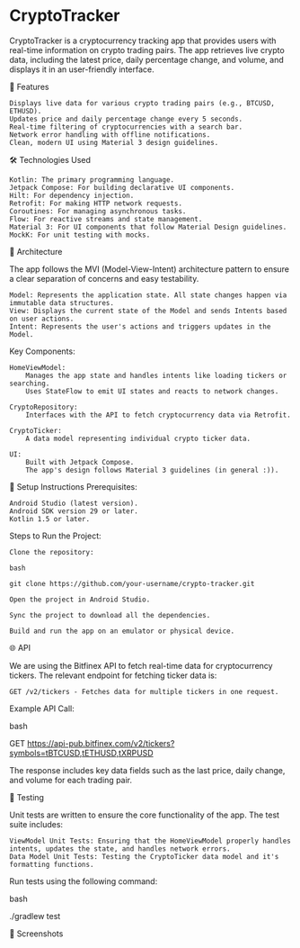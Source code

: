 # CryptoTracker

CryptoTracker is a cryptocurrency tracking app that provides users with real-time information on crypto trading pairs. The app retrieves live crypto data, including the latest price, daily percentage change, and volume, and displays it in an user-friendly interface.

🚀 Features

    Displays live data for various crypto trading pairs (e.g., BTCUSD, ETHUSD).
    Updates price and daily percentage change every 5 seconds.
    Real-time filtering of cryptocurrencies with a search bar.
    Network error handling with offline notifications.
    Clean, modern UI using Material 3 design guidelines.

🛠️ Technologies Used

    Kotlin: The primary programming language.
    Jetpack Compose: For building declarative UI components.
    Hilt: For dependency injection.
    Retrofit: For making HTTP network requests.
    Coroutines: For managing asynchronous tasks.
    Flow: For reactive streams and state management.
    Material 3: For UI components that follow Material Design guidelines.
    MockK: For unit testing with mocks.

📐 Architecture

The app follows the MVI (Model-View-Intent) architecture pattern to ensure a clear separation of concerns and easy testability.

    Model: Represents the application state. All state changes happen via immutable data structures.
    View: Displays the current state of the Model and sends Intents based on user actions.
    Intent: Represents the user's actions and triggers updates in the Model.


Key Components:

    HomeViewModel:
        Manages the app state and handles intents like loading tickers or searching.
        Uses StateFlow to emit UI states and reacts to network changes.

    CryptoRepository:
        Interfaces with the API to fetch cryptocurrency data via Retrofit.

    CryptoTicker:
        A data model representing individual crypto ticker data.

    UI:
        Built with Jetpack Compose.
        The app's design follows Material 3 guidelines (in general :)).

🔧 Setup Instructions
Prerequisites:

    Android Studio (latest version).
    Android SDK version 29 or later.
    Kotlin 1.5 or later.

Steps to Run the Project:

    Clone the repository:

    bash

    git clone https://github.com/your-username/crypto-tracker.git

    Open the project in Android Studio.

    Sync the project to download all the dependencies.

    Build and run the app on an emulator or physical device.

🌐 API

We are using the Bitfinex API to fetch real-time data for cryptocurrency tickers. The relevant endpoint for fetching ticker data is:

    GET /v2/tickers - Fetches data for multiple tickers in one request.

Example API Call:

bash

GET https://api-pub.bitfinex.com/v2/tickers?symbols=tBTCUSD,tETHUSD,tXRPUSD

The response includes key data fields such as the last price, daily change, and volume for each trading pair.

🧪 Testing

Unit tests are written to ensure the core functionality of the app. The test suite includes:

    ViewModel Unit Tests: Ensuring that the HomeViewModel properly handles intents, updates the state, and handles network errors.
    Data Model Unit Tests: Testing the CryptoTicker data model and it's formatting functions.

Run tests using the following command:

bash

./gradlew test

📱 Screenshots

